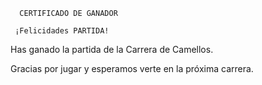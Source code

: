      CERTIFICADO DE GANADOR

     ¡Felicidades PARTIDA!

Has ganado la partida de la Carrera de Camellos.

Gracias por jugar y esperamos verte en la próxima carrera.
